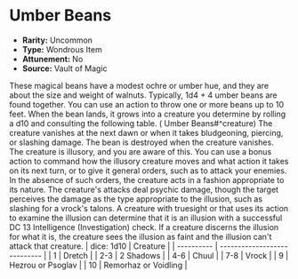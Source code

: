# Umber Beans

- **Rarity:** Uncommon
- **Type:** Wondrous Item
- **Attunement:** No
- **Source:** Vault of Magic

These magical beans have a modest ochre or umber hue, and they are about the size and weight of walnuts. Typically, 1d4 + 4 umber beans are found together. You can use an action to throw one or more beans up to 10 feet. When the bean lands, it grows into a creature you determine by rolling a d10 and consulting the following table. ( Umber Beans#^creature) The creature vanishes at the next dawn or when it takes bludgeoning, piercing, or slashing damage. The bean is destroyed when the creature vanishes. The creature is illusory, and you are aware of this. You can use a bonus action to command how the illusory creature moves and what action it takes on its next turn, or to give it general orders, such as to attack your enemies. In the absence of such orders, the creature acts in a fashion appropriate to its nature. The creature's attacks deal psychic damage, though the target perceives the damage as the type appropriate to the illusion, such as slashing for a vrock's talons. A creature with truesight or that uses its action to examine the illusion can determine that it is an illusion with a successful DC 13 Intelligence (Investigation) check. If a creature discerns the illusion for what it is, the creature sees the illusion as faint and the illusion can't attack that creature. | dice: 1d10 | Creature |
| ---------- | ---------------------------- |
| 1 | Dretch |
| 2-3 | 2 Shadows |
| 4-6 | Chuul |
| 7-8 | Vrock |
| 9 | Hezrou or Psoglav |
| 10 | Remorhaz or Voidling |
